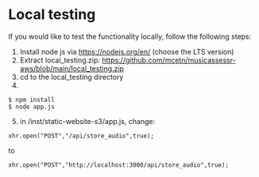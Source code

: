 # Local testing

If you would like to test the functionality locally, follow the following steps:

1. Install node js via https://nodejs.org/en/ (choose the LTS version)
2. Extract local_testing.zip: https://github.com/mcetn/musicassessr-aws/blob/main/local_testing.zip
3. cd to the local_testing directory
4. 
```
$ npm install
$ node app.js
```
5. in /inst/static-website-s3/app.js, change:
```
xhr.open("POST","/api/store_audio",true);
```
to
```
xhr.open("POST","http://localhost:3000/api/store_audio",true);
```
